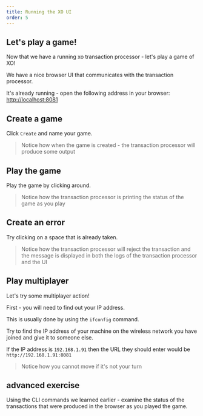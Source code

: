 ```yaml
---
title: Running the XO UI
order: 5
---
```


## Let's play a game!

Now that we have a running xo transaction processor - let's play a game of XO!

We have a nice browser UI that communicates with the transaction processor.

It's already running - open the following address in your browser: [http://localhost:8081](http://localhost:8081)

## Create a game

Click `Create` and name your game.

> Notice how when the game is created - the transaction processor will produce some output

## Play the game

Play the game by clicking around.

> Notice how the transaction processor is printing the status of the game as you play

## Create an error

Try clicking on a space that is already taken.

> Notice how the transaction processor will reject the transaction and the message is displayed in both the logs of the transaction processor and the UI

## Play multiplayer

Let's try some multiplayer action!

First - you will need to find out your IP address.

This is usually done by using the `ifconfig` command.

Try to find the IP address of your machine on the wireless network you have joined and give it to someone else.

If the IP address is `192.168.1.91` then the URL they should enter would be `http://192.168.1.91:8081`

> Notice how you cannot move if it's not your turn

## advanced exercise

Using the CLI commands we learned earlier - examine the status of the transactions that were produced in the browser as you played the game.